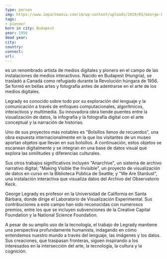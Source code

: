 ```yaml
---
type: person
img: https://www.impactmania.com/im/wp-content/uploads/2019/01/George-Legrady_UCSB_impactmania.jpg
tags: 
- pioneer
born in city: Budapest
year: 1956
dead year: 
city: 
country: 
connect: 
url:
---
```




 es un renombrado artista de medios digitales y pionero en el campo de las instalaciones de medios interactivos. Nacido en Budapest (Hungría), se trasladó a Canadá como refugiado durante la Revolución húngara de 1956. Se formó en bellas artes y fotografía antes de adentrarse en el arte de los medios digitales.

Legrady es conocido sobre todo por su exploración del lenguaje y la comunicación a través de enfoques computacionales, algorítmicos, interactivos y multimedia. Su innovadora obra tiende puentes entre la visualización de datos, la infografía y la fotografía digital con el arte conceptual y la narración de historias.

Uno de sus proyectos más notables es "Bolsillos llenos de recuerdos", una obra expuesta internacionalmente en la que los visitantes de un museo aportan objetos que llevan en sus bolsillos. A continuación, estos objetos se escanean digitalmente y se integran en una base de datos visual que explora las similitudes y diferencias culturales.

Sus otros trabajos significativos incluyen "Anarchive", un sistema de archivo narrativo digital; "Making Visible the Invisible", un proyecto de visualización de datos en curso en la Biblioteca Pública de Seattle; y "We Are Stardust", una instalación interactiva que visualiza datos del Archivo del Observatorio Keck.

George Legrady es profesor en la Universidad de California en Santa Bárbara, donde dirige el Laboratorio de Visualización Experimental. Sus contribuciones a este campo han sido reconocidas con numerosos premios, entre los que se incluyen subvenciones de la Creative Capital Foundation y la National Science Foundation.

A pesar de su amplio uso de la tecnología, el trabajo de Legrady mantiene una perspectiva profundamente humanista, indagando en cómo entendemos nuestro mundo a través del lenguaje, las imágenes y los datos. Sus creaciones, que traspasan fronteras, siguen inspirando a los interesados en la intersección del arte, la tecnología, la cultura y la cognición.